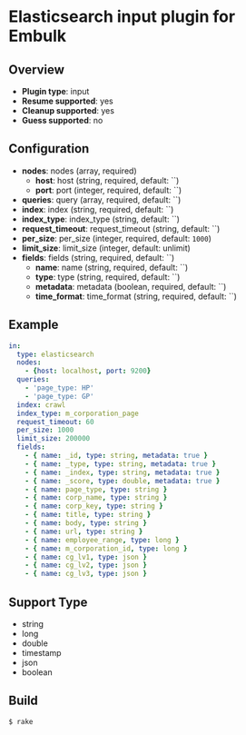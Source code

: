 # Elasticsearch input plugin for Embulk

## Overview

* **Plugin type**: input
* **Resume supported**: yes
* **Cleanup supported**: yes
* **Guess supported**: no

## Configuration
- **nodes**: nodes (array, required)
  - **host**: host (string, required, default: ``)
  - **port**: port (integer, required, default: ``)
- **queries**: query (array, required, default: ``)
- **index**: index (string, required, default: ``)
- **index_type**: index_type (string, default: ``)
- **request_timeout**: request_timeout (string, default: ``)
- **per_size**: per_size (integer, required, default: `1000`)
- **limit_size**: limit_size (integer, default: unlimit)
- **fields**: fields (string, required, default: ``)
  - **name**: name (string, required, default: ``)
  - **type**: type (string, required, default: ``)
  - **metadata**: metadata (boolean, required, default: ``)
  - **time_format**: time_format (string, required, default: ``)

## Example

```yaml
in:
  type: elasticsearch
  nodes:
    - {host: localhost, port: 9200}
  queries:
    - 'page_type: HP'
    - 'page_type: GP'
  index: crawl
  index_type: m_corporation_page
  request_timeout: 60
  per_size: 1000
  limit_size: 200000
  fields:
    - { name: _id, type: string, metadata: true }
    - { name: _type, type: string, metadata: true }
    - { name: _index, type: string, metadata: true }
    - { name: _score, type: double, metadata: true }
    - { name: page_type, type: string }
    - { name: corp_name, type: string }
    - { name: corp_key, type: string }
    - { name: title, type: string }
    - { name: body, type: string }
    - { name: url, type: string }
    - { name: employee_range, type: long }
    - { name: m_corporation_id, type: long }
    - { name: cg_lv1, type: json }
    - { name: cg_lv2, type: json }
    - { name: cg_lv3, type: json }
```

## Support Type
* string
* long
* double
* timestamp
* json
* boolean

## Build

```
$ rake
```
